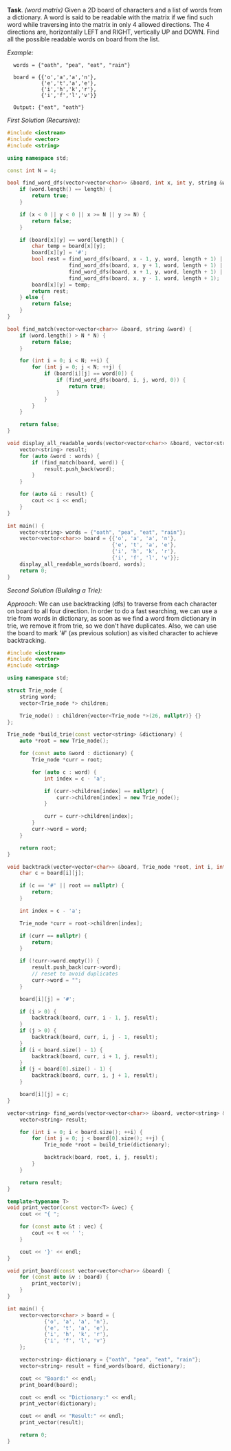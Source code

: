 **Task**. *(word matrix)* Given a 2D board of characters and a list of words from a dictionary. A word is said to be readable with the matrix if we find such word while traversing into the matrix in only 4 allowed directions. The 4 directions are, horizontally LEFT and RIGHT, vertically UP and DOWN. Find all the possible readable words on board from the list.

*Example:*
```
  words = {"oath", "pea", "eat", "rain"}

  board = {{'o','a','a','n'},
           {'e','t','a','e'},
           {'i','h','k','r'},
           {'i','f','l','v'}}

  Output: {"eat", "oath"}
```
*First Solution (Recursive):*

```cpp
#include <iostream>
#include <vector>
#include <string>

using namespace std;

const int N = 4;

bool find_word_dfs(vector<vector<char>> &board, int x, int y, string &word, int length) {
    if (word.length() == length) {
        return true;
    }

    if (x < 0 || y < 0 || x >= N || y >= N) {
        return false;
    }

    if (board[x][y] == word[length]) {
        char temp = board[x][y];
        board[x][y] = '#';
        bool rest = find_word_dfs(board, x - 1, y, word, length + 1) ||
                    find_word_dfs(board, x, y + 1, word, length + 1) ||
                    find_word_dfs(board, x + 1, y, word, length + 1) ||
                    find_word_dfs(board, x, y - 1, word, length + 1);
        board[x][y] = temp;
        return rest;
    } else {
        return false;
    }
}

bool find_match(vector<vector<char>> &board, string &word) {
    if (word.length() > N * N) {
        return false;
    }

    for (int i = 0; i < N; ++i) {
        for (int j = 0; j < N; ++j) {
            if (board[i][j] == word[0]) {
                if (find_word_dfs(board, i, j, word, 0)) {
                    return true;
                }
            }
        }
    }

    return false;
}

void display_all_readable_words(vector<vector<char>> &board, vector<string> &words) {
    vector<string> result;
    for (auto &word : words) {
        if (find_match(board, word)) {
            result.push_back(word);
        }
    }

    for (auto &i : result) {
        cout << i << endl;
    }
}

int main() {
    vector<string> words = {"oath", "pea", "eat", "rain"};
    vector<vector<char>> board = {{'o', 'a', 'a', 'n'},
                                  {'e', 't', 'a', 'e'},
                                  {'i', 'h', 'k', 'r'},
                                  {'i', 'f', 'l', 'v'}};
    display_all_readable_words(board, words);
    return 0;
}
```
*Second Solution (Building a Trie):*

*Approach:* We can use backtracking (dfs) to traverse from each character on board to all four direction. In order to do a fast searching, we can use a trie from words in dictionary, as soon as we find a word from dictionary in trie, we remove it from trie, so we don't have duplicates. Also, we can use the board to mark '#' (as previous solution) as visited character to achieve backtracking.

```cpp
#include <iostream>
#include <vector>
#include <string>

using namespace std;

struct Trie_node {
    string word;
    vector<Trie_node *> children;

    Trie_node() : children{vector<Trie_node *>(26, nullptr)} {}
};

Trie_node *build_trie(const vector<string> &dictionary) {
    auto *root = new Trie_node();

    for (const auto &word : dictionary) {
        Trie_node *curr = root;

        for (auto c : word) {
            int index = c - 'a';

            if (curr->children[index] == nullptr) {
                curr->children[index] = new Trie_node();
            }

            curr = curr->children[index];
        }
        curr->word = word;
    }

    return root;
}

void backtrack(vector<vector<char>> &board, Trie_node *root, int i, int j, vector<string> &result) {
    char c = board[i][j];

    if (c == '#' || root == nullptr) {
        return;
    }

    int index = c - 'a';

    Trie_node *curr = root->children[index];

    if (curr == nullptr) {
        return;
    }

    if (!curr->word.empty()) {
        result.push_back(curr->word);
        // reset to avoid duplicates
        curr->word = "";
    }

    board[i][j] = '#';

    if (i > 0) {
        backtrack(board, curr, i - 1, j, result);
    }
    if (j > 0) {
        backtrack(board, curr, i, j - 1, result);
    }
    if (i < board.size() - 1) {
        backtrack(board, curr, i + 1, j, result);
    }
    if (j < board[0].size() - 1) {
        backtrack(board, curr, i, j + 1, result);
    }

    board[i][j] = c;
}

vector<string> find_words(vector<vector<char>> &board, vector<string> &dictionary) {
    vector<string> result;

    for (int i = 0; i < board.size(); ++i) {
        for (int j = 0; j < board[0].size(); ++j) {
            Trie_node *root = build_trie(dictionary);

            backtrack(board, root, i, j, result);
        }
    }

    return result;
}

template<typename T>
void print_vector(const vector<T> &vec) {
    cout << "{ ";

    for (const auto &t : vec) {
        cout << t << ' ';
    }

    cout << '}' << endl;
}

void print_board(const vector<vector<char>> &board) {
    for (const auto &v : board) {
        print_vector(v);
    }
}

int main() {
    vector<vector<char> > board = {
            {'o', 'a', 'a', 'n'},
            {'e', 't', 'a', 'e'},
            {'i', 'h', 'k', 'r'},
            {'i', 'f', 'l', 'v'}
    };

    vector<string> dictionary = {"oath", "pea", "eat", "rain"};
    vector<string> result = find_words(board, dictionary);

    cout << "Board:" << endl;
    print_board(board);

    cout << endl << "Dictionary:" << endl;
    print_vector(dictionary);

    cout << endl << "Result:" << endl;
    print_vector(result);

    return 0;
}

```
